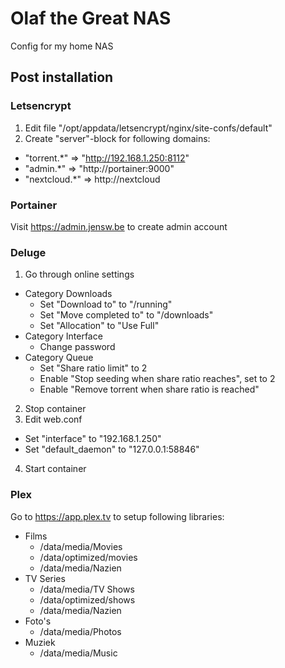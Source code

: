 # Olaf the Great NAS
Config for my home NAS

## Post installation

### Letsencrypt
1. Edit file "/opt/appdata/letsencrypt/nginx/site-confs/default"
2. Create "server"-block for following domains:
  - "torrent.*" => "http://192.168.1.250:8112"
  - "admin.*" => "http://portainer:9000"
  - "nextcloud.*" => http://nextcloud

### Portainer
Visit https://admin.jensw.be to create admin account

### Deluge
1. Go through online settings
  - Category Downloads
    - Set "Download to" to "/running"
    - Set "Move completed to" to "/downloads"
    - Set "Allocation" to "Use Full"
  - Category Interface
    - Change password
  - Category Queue
    - Set "Share ratio limit" to 2
    - Enable "Stop seeding when share ratio reaches", set to 2
    - Enable "Remove torrent when share ratio is reached"
2. Stop container
3. Edit web.conf
  - Set "interface" to "192.168.1.250"
  - Set "default_daemon" to "127.0.0.1:58846"
4. Start container

### Plex
Go to https://app.plex.tv to setup following libraries:
- Films
  - /data/media/Movies
  - /data/optimized/movies
  - /data/media/Nazien
- TV Series
  - /data/media/TV Shows
  - /data/optimized/shows
  - /data/media/Nazien
- Foto's
  - /data/media/Photos
- Muziek
  - /data/media/Music

